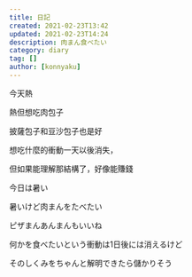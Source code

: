 ```yaml
---
title: 日記
created: 2021-02-23T13:42
updated: 2021-02-23T14:24
description: 肉まん食べたい
category: diary
tag: []
author: [konnyaku]
---
```

今天熱

熱但想吃肉包子

披薩包子和豆沙包子也是好

想吃什麼的衝動一天以後消失，

但如果能理解那結構了，好像能賺錢

今日は暑い

暑いけど肉まんをたべたい

ピザまんあんまんもいいね

何かを食べたいという衝動は1日後には消えるけど

そのしくみをちゃんと解明できたら儲かりそう


